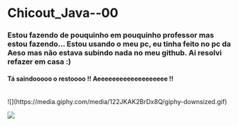 # Chicout_Java--00
<h3>
Estou fazendo de pouquinho em pouquinho professor mas estou fazendo...
Estou usando o meu pc, eu tinha feito no pc da Aeso mas não estava subindo nada no meu github.
Ai resolvi refazer em casa :) 
</h3>


<h4>Tá saindooooo o restoooo !! Aeeeeeeeeeeeeeeeeeee !!</h4>
<br>
![](https://media.giphy.com/media/122JKAK2BrDx8Q/giphy-downsized.gif)

 ![](https://media.giphy.com/media/xUOxfgmXP3EUTK4EPC/giphy-downsized.gif)


